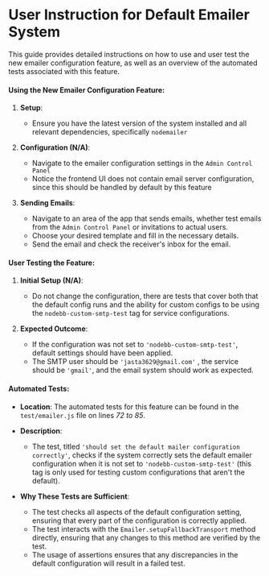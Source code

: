 # User Instruction for Default Emailer System

This guide provides detailed instructions on how to use and user test the new emailer configuration feature, as well as an overview of the automated tests associated with this feature.

#### Using the New Emailer Configuration Feature:

1.  **Setup**:
    
    -   Ensure you have the latest version of the system installed and all relevant dependencies, specifically `nodemailer`
2.  **Configuration (N/A)**:
    
    -   Navigate to the emailer configuration settings in the `Admin Control Panel`
    -   Notice the frontend UI does not contain email server configuration, since this should be handled by default by this feature
3.  **Sending Emails**:
    
    -   Navigate to an area of the app that sends emails, whether test emails from the `Admin Control Panel` or invitations to actual users.
    -   Choose your desired template and fill in the necessary details.
    -   Send the email and check the receiver's inbox for the email.

#### User Testing the Feature:

1.  **Initial Setup (N/A)**:
    
    -   Do not change the configuration, there are tests that cover both that the default config runs and the ability for custom configs to be using the `nodebb-custom-smtp-test` tag for service configurations.
2.  **Expected Outcome**:
    
    -   If the configuration was not set to `'nodebb-custom-smtp-test'`, default settings should have been applied.
    -   The SMTP user should be `'jasta3629@gmail.com'` , the service should be `'gmail'`, and the email system should work as expected.

#### Automated Tests:

-   **Location**: The automated tests for this feature can be found in the `test/emailer.js` file on lines *72 to 85*.
    
-   **Description**:
    
    -   The test, titled `'should set the default mailer configuration correctly'`, checks if the system correctly sets the default emailer configuration when it is not set to `'nodebb-custom-smtp-test'` (this tag is only used for testing custom configurations that aren't the default).
-   **Why These Tests are Sufficient**:
    
    -   The test checks all aspects of the default configuration setting, ensuring that every part of the configuration is correctly applied.
    -   The test interacts with the `Emailer.setupFallbackTransport` method directly, ensuring that any changes to this method are verified by the test.
    -   The usage of assertions ensures that any discrepancies in the default configuration will result in a failed test.
